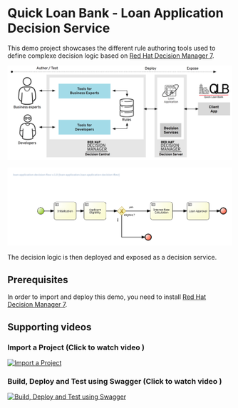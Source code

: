 # Quick Loan Bank - Loan Application Decision Service

This demo project showcases the different rule authoring tools used to define complexe  decision logic based on [Red Hat Decision Manager 7](https://www.redhat.com/en/technologies/jboss-middleware/businessrules).

![qlb rhdm 7 demo](img/qlb_rhdm.png?raw=true)

![qlb rhdm 7 decision flow](loan-application/src/main/resources/com/redhat/demo/qlb/loan_application/rules/loan-application.loan-application-decision-flow-svg.svg)

The decision logic is then deployed and exposed as a decision service.

## Prerequisites
In order to import and deploy this demo, you need to install [Red Hat Decision Manager 7](https://github.com/jbossdemocentral/rhdm7-install-demo).


## Supporting videos 

### Import a Project (Click to watch video )
[![Import a Project](https://i.vimeocdn.com/video/688474089.webp?mw=1800&mh=1125&q=70)](https://vimeo.com/259895728 "Import a Project")

### Build, Deploy and Test using Swagger (Click to watch video )
[![Build, Deploy and Test using Swagger](https://i.vimeocdn.com/video/688474578.webp?mw=1920&mh=1080&q=70)](https://vimeo.com/259896609 "Build, Deploy and Test using Swagger")